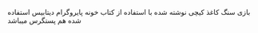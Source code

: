 بازی سنگ کاغذ کیچی 
نوشته شده با استفاده از کتاب خونه پایروگرام دیتابیس استفاده شده هم پستگرس میباشد
